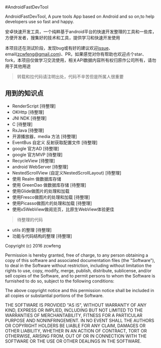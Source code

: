 #AndroidFastDevTool

AndroidFastDevTool, A pure tools App based on Android and so on,to help developers use so fast and happy.

安卓快速开发工具，一个纯粹基于android平台的快速开发整理的工具和一些库，方便开发者，搜集好的技术和工具，提供学习和快速开发使用

本项目还在测试阶段，发现bug或有好的建议欢迎[issue](https://github.com/zcwfeng/android_fast_dev_tool/issues)、email(zcwfeng@gmail.com)、PR，如果感觉对你有帮助也欢迎点个star、fork，本项目仅做学习交流使用，相关API数据内容所有权归原作公司所有，请勿用于其他用途


> 转载和拉代码请注明出处，代码不辛苦但是所属人很重要


## 用到的知识点
* RenderScript [待整理]
* OKHttp [待整理]
* JNI NDK [待整理]
* C [待整理]
* RxJava [待整理]
* 开源播放器，media 方法 [待整理]
* EventBus 自定义 反射获取配置文件 [待整理]
* google 官方AD [待整理]
* google 官方MVP [待整理]
* RecycleView [待整理]
* android WebServer [待整理]
* NestedScrollView (自定义NestedScrollLayout) [待整理]
* 使用 Realm 做数据库存储
* 使用 GreenDao 做数据库存储 [待整理]
* 使用Glide做图片的处理和加载
* 使用Fresco做图片的处理和加载 [待整理]
* 使用Picasso做图片的处理和加载 [待整理]
* 使用x5WebView做阅览页，比原生WebView体验更佳

> 待整理的代码

* utils 的整理 [待整理]
* 功能与代码结构的整理 [待整理]



Copyright (c) 2016  zcwfeng

Permission is hereby granted, free of charge, to any person obtaining a copy of this software and associated documentation files (the "Software"), to deal in the Software without restriction, including without limitation the rights to use, copy, modify, merge, publish, distribute, sublicense, and/or sell copies of the Software, and to permit persons to whom the Software is furnished to do so, subject to the following conditions:

The above copyright notice and this permission notice shall be included in all copies or substantial portions of the Software.

THE SOFTWARE IS PROVIDED "AS IS", WITHOUT WARRANTY OF ANY KIND, EXPRESS OR IMPLIED, INCLUDING BUT NOT LIMITED TO THE WARRANTIES OF MERCHANTABILITY, FITNESS FOR A PARTICULAR PURPOSE AND NONINFRINGEMENT. IN NO EVENT SHALL THE AUTHORS OR COPYRIGHT HOLDERS BE LIABLE FOR ANY CLAIM, DAMAGES OR OTHER LIABILITY, WHETHER IN AN ACTION OF CONTRACT, TORT OR OTHERWISE, ARISING FROM, OUT OF OR IN CONNECTION WITH THE SOFTWARE OR THE USE OR OTHER DEALINGS IN THE SOFTWARE.